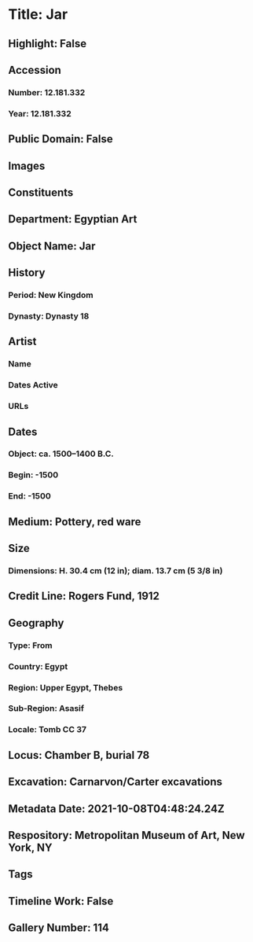 # Title: Jar
## Highlight: False
## Accession
### Number: 12.181.332
### Year: 12.181.332
## Public Domain: False
## Images
## Constituents
## Department: Egyptian Art
## Object Name: Jar
## History
### Period: New Kingdom
### Dynasty: Dynasty 18
## Artist
### Name
### Dates Active
### URLs
## Dates
### Object: ca. 1500–1400 B.C.
### Begin: -1500
### End: -1500
## Medium: Pottery, red ware
## Size
### Dimensions: H. 30.4 cm (12 in); diam. 13.7 cm (5 3/8 in)
## Credit Line: Rogers Fund, 1912
## Geography
### Type: From
### Country: Egypt
### Region: Upper Egypt, Thebes
### Sub-Region: Asasif
### Locale: Tomb CC 37
## Locus: Chamber B, burial 78
## Excavation: Carnarvon/Carter excavations
## Metadata Date: 2021-10-08T04:48:24.24Z
## Respository: Metropolitan Museum of Art, New York, NY
## Tags
## Timeline Work: False
## Gallery Number: 114